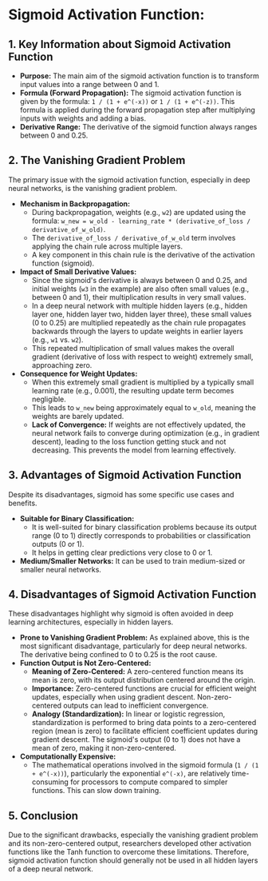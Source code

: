 # Sigmoid Activation Function:

## 1. Key Information about Sigmoid Activation Function

*   **Purpose:** The main aim of the sigmoid activation function is to transform input values into a range between 0 and 1.
*   **Formula (Forward Propagation):**
    The sigmoid activation function is given by the formula: `1 / (1 + e^(-x))` or `1 / (1 + e^(-z))`.
    This formula is applied during the forward propagation step after multiplying inputs with weights and adding a bias.
*   **Derivative Range:** The derivative of the sigmoid function always ranges between 0 and 0.25.

## 2. The Vanishing Gradient Problem

The primary issue with the sigmoid activation function, especially in deep neural networks, is the vanishing gradient problem.

*   **Mechanism in Backpropagation:**
    *   During backpropagation, weights (e.g., `w2`) are updated using the formula: `w_new = w_old - learning_rate * (derivative_of_loss / derivative_of_w_old)`.
    *   The `derivative_of_loss / derivative_of_w_old` term involves applying the chain rule across multiple layers.
    *   A key component in this chain rule is the derivative of the activation function (sigmoid).
*   **Impact of Small Derivative Values:**
    *   Since the sigmoid's derivative is always between 0 and 0.25, and initial weights (`w3` in the example) are also often small values (e.g., between 0 and 1), their multiplication results in very small values.
    *   In a deep neural network with multiple hidden layers (e.g., hidden layer one, hidden layer two, hidden layer three), these small values (0 to 0.25) are multiplied repeatedly as the chain rule propagates backwards through the layers to update weights in earlier layers (e.g., `w1` vs. `w2`).
    *   This repeated multiplication of small values makes the overall gradient (derivative of loss with respect to weight) extremely small, approaching zero.
*   **Consequence for Weight Updates:**
    *   When this extremely small gradient is multiplied by a typically small learning rate (e.g., 0.001), the resulting update term becomes negligible.
    *   This leads to `w_new` being approximately equal to `w_old`, meaning the weights are barely updated.
    *   **Lack of Convergence:** If weights are not effectively updated, the neural network fails to converge during optimization (e.g., in gradient descent), leading to the loss function getting stuck and not decreasing. This prevents the model from learning effectively.

## 3. Advantages of Sigmoid Activation Function

Despite its disadvantages, sigmoid has some specific use cases and benefits.

*   **Suitable for Binary Classification:**
    *   It is well-suited for binary classification problems because its output range (0 to 1) directly corresponds to probabilities or classification outputs (0 or 1).
    *   It helps in getting clear predictions very close to 0 or 1.
*   **Medium/Smaller Networks:** It can be used to train medium-sized or smaller neural networks.

## 4. Disadvantages of Sigmoid Activation Function

These disadvantages highlight why sigmoid is often avoided in deep learning architectures, especially in hidden layers.

*   **Prone to Vanishing Gradient Problem:** As explained above, this is the most significant disadvantage, particularly for deep neural networks. The derivative being confined to 0 to 0.25 is the root cause.
*   **Function Output is Not Zero-Centered:**
    *   **Meaning of Zero-Centered:** A zero-centered function means its mean is zero, with its output distribution centered around the origin.
    *   **Importance:** Zero-centered functions are crucial for efficient weight updates, especially when using gradient descent. Non-zero-centered outputs can lead to inefficient convergence.
    *   **Analogy (Standardization):** In linear or logistic regression, standardization is performed to bring data points to a zero-centered region (mean is zero) to facilitate efficient coefficient updates during gradient descent. The sigmoid's output (0 to 1) does not have a mean of zero, making it non-zero-centered.
*   **Computationally Expensive:**
    *   The mathematical operations involved in the sigmoid formula (`1 / (1 + e^(-x))`), particularly the exponential `e^(-x)`, are relatively time-consuming for processors to compute compared to simpler functions. This can slow down training.

## 5. Conclusion

Due to the significant drawbacks, especially the vanishing gradient problem and its non-zero-centered output, researchers developed other activation functions like the Tanh function to overcome these limitations. Therefore, sigmoid activation function should generally not be used in all hidden layers of a deep neural network.
